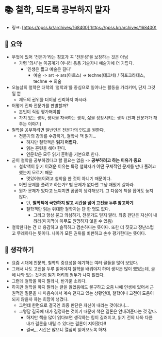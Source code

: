 # 📚 철학, 되도록 공부하지 말자

- 링크: [https://ppss.kr/archives/168400](https://ppss.kr/archives/168400)

## 📝 요약 
- 무엇에 있어 '전문가'라는 칭호가 꼭 '전문성'을 보장하는 것은 아님 
  - 가령 '의사'는 이공계가 아니라 응용 기술자나 예술가에 더 가깝다.
    - '인생은 짧고 예술은 길다'
      - 예술 -> art -> ars(아르스) -> techne(테크네) / 히포크라테스, techne -> 의술  
- 오늘날의 철학은 대학의 '철학과'를 중심으로 일어나는 활동을 가리키며, 단지 그것일 뿐  
  - 제도의 권위를 더이상 신뢰하지 마시라.  
- 어떻게 진짜 전문가를 판별할까?
  - 본인이 직접 평가해야함  
  - 가치 있는 생각, 생각을 자극하는 생각, 삶을 성장시키는 생각 (진짜 전문가가 해주는 이야기)
- 철학을 공부하려면 일반인은 전문가의 인도를 원한다.  
  - 전문가의 강좌를 수강하기, 철학사 책 읽기...
    - 하지만 철학책은 **읽기 어렵다.** 
    - 읽는 훈련을 해야 한다.  
    - 인문학은 모두 읽기 훈련을 기본으로 한다.  
- 굳이 철학을 공부하겠다고 할 필요는 없음 -> **공부하려고 하는 이유가 중요**  
  - 철학책이 읽기 어려운 이유는 특정 철학자가 어떤 구체적인 문제를 만나 풀려고 했는지 모르기 때문 
    - 멋있어보이려고 철학을 한 것이 아니기 때문이다.  
  - 어떤 문제를 풀려고 하는가? 별 문제가 없다면 그냥 재밌게 살아라.  
  - 뭔가 문제가 있다고 느껴지면 곰곰이 생각해보기. 그 다음에 책을 집어도 늦지 않다.  
    - 단, **철학책에 국한하지 말고 시간을 넘어 고전을 두루 참고하기**
    - 철학책만 읽는 위대한 철학자는 단 한 명도 없다.   
      - 그리고 항상 묻고 의심하기, 전문가도 믿지 말라. 최종 판단은 자신이 내려라(마지막에 아무도 원망하지 않을 수 있음)
- 철학한다는 건 더 용감하고 솔직하고 겸손하다는 뜻이다. 또한 더 짓궂고 장난스럽고 무례하다는 뜻이다. 나아가 모든 권위를 비판하고 손수 평가한다는 뜻이다.


## 🤔 생각하기  
- 요즘 시대에 인문학, 철학의 중요성을 얘기하는 여러 글들을 많이 보았다.  
- 그래서 나도 고전을 두루 읽어야지 철학을 배워야지 하며 생각은 많이 했었는데, 글에 나와 있는 것처럼 읽기 어려워 엄두가 나지 않았다.  
- 그런데 철학을 하지 말라니, 반가운 소리다.  
- 하지만 철학을 하지 말라는 글을 읽었음에도 불구하고 요즘 나에 인생에 있어서 근원적인 질문을 내 마음속에서 계속 던지고 있는 상황인데, 철학이나 고전이 도움이 되지 않을까 하는 희망이 생겼다.  
  - 그런데 한편으로 결국엔 최종 판단은 자신이 내리는 것이라니... 
  - 그렇담 결국에 내가 결정하는 것이기 때문에 책은 결론은 안내려준다는 것 같다.     
    - 하지만 책을 많이 읽다보면 생각하는 힘이 길러지고, 읽기 전의 나와 다른 내가 결론을 내릴 수 있다는 결론이 지어졌다!! 
    - 결국,,, 시간은 많으니 열심히 읽어보도록 하자.  